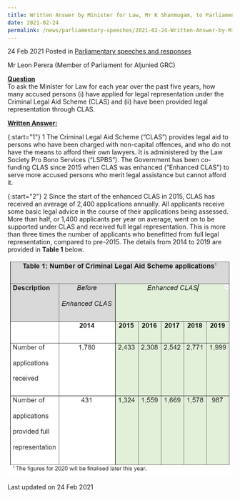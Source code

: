 ```yaml
---
title: Written Answer by Minister for Law, Mr K Shanmugam, to Parliamentary Question on Legal Representation For Accused Persons Under the Criminal Legal Aid Scheme (CLAS) 
date: 2021-02-24
permalink: /news/parliamentary-speeches/2021-02-24-Written-Answer-by-Minister-for-Law-Mr-K-Shanmugam-to-PQ-on-legal-representation-for-accused-persons-under-CLAS
---
```


24 Feb 2021 Posted in [Parliamentary speeches and responses](/news/parliamentary-speeches)

Mr Leon Perera (Member of Parliament for Aljunied GRC) 

**<b><u>Question</u></b>**  
To ask the Minister for Law for each year over the past five years, how many accused persons (i) have applied for legal representation under the Criminal Legal Aid Scheme (CLAS) and (ii) have been provided legal representation through CLAS.

**<b><u>Written Answer:</u></b>**  

{:start="1"}
1	The Criminal Legal Aid Scheme (“CLAS”) provides legal aid to persons who have been charged with non-capital offences, and who do not have the means to afford their own lawyers. It is administered by the Law Society Pro Bono Services (“LSPBS”).  The Government has been co-funding CLAS since 2015 when CLAS was enhanced (“Enhanced CLAS”) to serve more accused persons who merit legal assistance but cannot afford it. 

{:start="2"}
2	Since the start of the enhanced CLAS in 2015, CLAS has received an average of 2,400 applications annually. All applicants receive some basic legal advice in the course of their applications being assessed. More than half, or 1,400 applicants per year on average, went on to be supported under CLAS and received full legal representation. This is more than three times the number of applicants who benefitted from full legal representation, compared to pre-2015. The details from 2014 to 2019 are provided in <b>Table 1</b> below.   
  
<img src="/images/news/parliamentary-speeches/2021-02-24_PQ_CLAS.JPG">


<p class="right-side-updated">Last updated on 24 Feb 2021</p>
